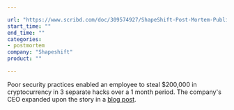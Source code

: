 ```yaml
---

url: "https://www.scribd.com/doc/309574927/ShapeShift-Post-Mortem-Public"
start_time: ""
end_time: ""
categories:
- postmortem
company: "Shapeshift"
product: ""

---
```


Poor security practices enabled an employee to steal $200,000 in cryptocurrency in 3 separate hacks over a 1 month period. The company's CEO expanded upon the story in a [blog post](http://moneyandstate.com/looting-of-the-fox/).
